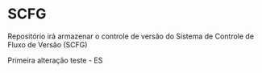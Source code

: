 # SCFG
Repositório irá armazenar o controle de versão do Sistema de Controle de Fluxo de Versão (SCFG)

Primeira alteração teste - ES
